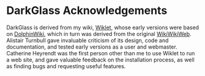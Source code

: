 # DarkGlass Acknowledgements

DarkGlass is derived from my wiki, [Wiklet](http://rrt.sc3d.org/Software/Wiklet), whose early versions were based on [DolphinWiki](https://web.archive.org/web/20051025080507/http://www.object-arts.co.uk:80/wiki/html/Dolphin/FrontPage.htm), which in turn was derived from the original [WikiWikiWeb](http://c2.com/cgi/wiki). Alistair Turnbull gave invaluable criticism of its design, code and documentation, and tested early versions as a user and webmaster. Catherine Heyrendt was the first person other than me to use Wiklet to run a web site, and gave valuable feedback on the installation process, as well as finding bugs and requesting useful features.